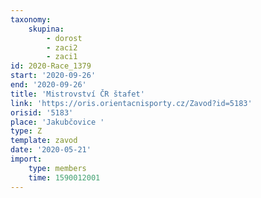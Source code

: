 ```yaml
---
taxonomy:
    skupina:
        - dorost
        - zaci2
        - zaci1
id: 2020-Race_1379
start: '2020-09-26'
end: '2020-09-26'
title: 'Mistrovství ČR štafet'
link: 'https://oris.orientacnisporty.cz/Zavod?id=5183'
orisid: '5183'
place: 'Jakubčovice '
type: Z
template: zavod
date: '2020-05-21'
import:
    type: members
    time: 1590012001
---
```

